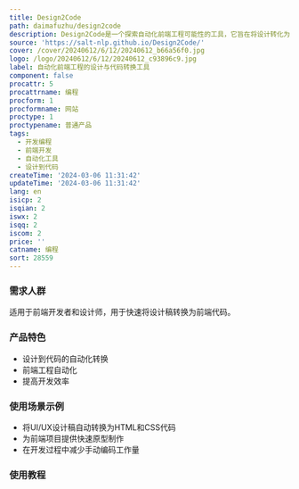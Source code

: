```yaml
---
title: Design2Code
path: daimafuzhu/design2code
description: Design2Code是一个探索自动化前端工程可能性的工具，它旨在将设计转化为代码，以提高开发效率和准确性。
source: 'https://salt-nlp.github.io/Design2Code/'
cover: /cover/20240612/6/12/20240612_b66a56f0.jpg
logo: /logo/20240612/6/12/20240612_c93896c9.jpg
label: 自动化前端工程的设计与代码转换工具
component: false
procattr: 5
procattrname: 编程
procform: 1
procformname: 网站
proctype: 1
proctypename: 普通产品
tags:
  - 开发编程
  - 前端开发
  - 自动化工具
  - 设计到代码
createTime: '2024-03-06 11:31:42'
updateTime: '2024-03-06 11:31:42'
lang: en
isicp: 2
isqian: 2
iswx: 2
isqq: 2
iscom: 2
price: ''
catname: 编程
sort: 28559
---
```




### 需求人群
适用于前端开发者和设计师，用于快速将设计稿转换为前端代码。

### 产品特色
- 设计到代码的自动化转换
- 前端工程自动化
- 提高开发效率

### 使用场景示例
- 将UI/UX设计稿自动转换为HTML和CSS代码
- 为前端项目提供快速原型制作
- 在开发过程中减少手动编码工作量

### 使用教程


  
